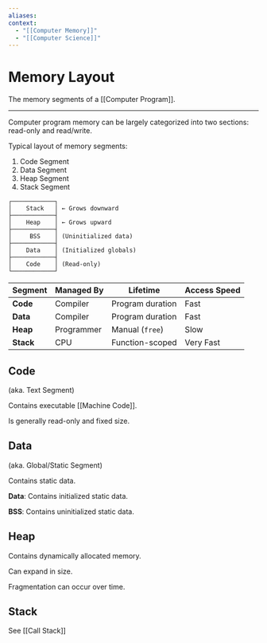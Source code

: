 ```yaml
---
aliases:
context:
  - "[[Computer Memory]]"
  - "[[Computer Science]]"
---
```


# Memory Layout

The memory segments of a [[Computer Program]].

---

Computer program memory can be largely categorized into two sections: read-only and read/write.

Typical layout of memory segments:

1. Code Segment
2. Data Segment
3. Heap Segment
4. Stack Segment

```
┌────────────┐
│    Stack   │ ← Grows downward
├────────────┤
│    Heap    │ ← Grows upward
├────────────┤
│     BSS    │ (Uninitialized data)
├────────────┤
│    Data    │ (Initialized globals)
├────────────┤
│    Code    │ (Read-only)
└────────────┘
```

| Segment   | Managed By | Lifetime         | Access Speed |
| --------- | ---------- | ---------------- | ------------ |
| **Code**  | Compiler   | Program duration | Fast         |
| **Data**  | Compiler   | Program duration | Fast         |
| **Heap**  | Programmer | Manual (`free`)  | Slow         |
| **Stack** | CPU        | Function-scoped  | Very Fast    |

## Code

(aka. Text Segment)

Contains executable [[Machine Code]].

Is generally read-only and fixed size.

## Data

(aka. Global/Static Segment)

Contains static data.

**Data**: Contains initialized static data.

**BSS**: Contains uninitialized static data.

## Heap

Contains dynamically allocated memory.

Can expand in size.

Fragmentation can occur over time.

## Stack

See [[Call Stack]]
